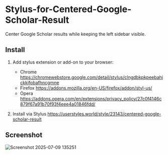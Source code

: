 # Stylus-for-Centered-Google-Scholar-Result
Center Google Scholar results while keeping the left sidebar visible.

 ## Install
1. Add stylus extension or add-on to your browser:
   - Chrome https://chromewebstore.google.com/detail/stylus/clngdbkpkpeebahjckkjfobafhncgmne
   - Firefox https://addons.mozilla.org/en-US/firefox/addon/styl-us/
   - Opera https://addons.opera.com/en/extensions/privacy_policy/27c0f4146c879f67a91b70f93f4eee4a01846fdd/
  
2. Install via Stylus https://userstyles.world/style/23143/centered-google-scholar-result


## Screenshot
![Screenshot 2025-07-09 135251](https://github.com/user-attachments/assets/83d3b4c8-d9f0-4468-871a-4de9af75cb90)
